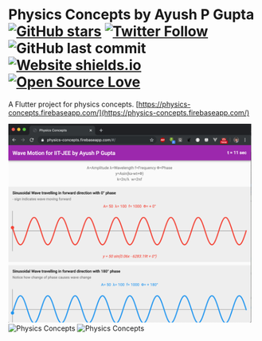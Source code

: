 # Physics Concepts by Ayush P Gupta [![GitHub stars](https://img.shields.io/github/stars/apgapg/flutter_physics_concepts.svg?style=social)](https://github.com/apgapg/flutter_physics_concepts) [![Twitter Follow](https://img.shields.io/twitter/url/https/@ayushpgupta.svg?style=social)](https://twitter.com/ayushpgupta) ![GitHub last commit](https://img.shields.io/github/last-commit/apgapg/flutter_physics_concepts.svg) [![Website shields.io](https://img.shields.io/website-up-down-green-red/http/shields.io.svg)](https://play.google.com/store/apps/details?id=com.coddu.flutterprofile)[![Open Source Love](https://badges.frapsoft.com/os/v2/open-source.svg?v=103)](https://github.com/apgapg/flutter_physics_concepts)

A Flutter project for physics concepts.
[https://physics-concepts.firebaseapp.com/](https://physics-concepts.firebaseapp.com/)

<img src="https://raw.githubusercontent.com/apgapg/flutter_physics_concepts/master/src/s.png"  height = "400" alt="Physics Concepts">
<img src="https://raw.githubusercontent.com/apgapg/flutter_physics_concepts/master/src/s2.gif"  height = "400" alt="Physics Concepts">
<img src="https://raw.githubusercontent.com/apgapg/flutter_physics_concepts/master/src/s3.gif"  height = "400" alt="Physics Concepts">
